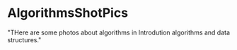 # AlgorithmsShotPics
"THere are some photos about algorithms in Introdution algorithms and data structures."
